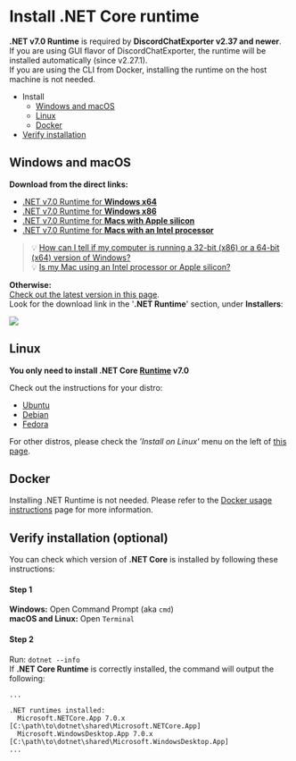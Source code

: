 # Install .NET Core runtime

**.NET v7.0 Runtime** is required by **DiscordChatExporter v2.37 and newer**.  
If you are using GUI flavor of DiscordChatExporter, the runtime will be installed automatically (since v2.27.1).  
If you are using the CLI from Docker, installing the runtime on the host machine is not needed.

* Install
  * [Windows and macOS](#windows-and-macos)
  * [Linux](#linux)
  * [Docker](#docker)
* [Verify installation](#Verify-installation-optional)

## Windows and macOS

**Download from the direct links:**
  * [.NET v7.0 Runtime for **Windows x64**](https://dotnet.microsoft.com/download/dotnet/thank-you/runtime-desktop-7.0.1-windows-x64-installer)
  * [.NET v7.0 Runtime for **Windows x86**](https://dotnet.microsoft.com/download/dotnet/thank-you/runtime-desktop-7.0.1-windows-x86-installer)
  * [.NET v7.0 Runtime for **Macs with Apple silicon**](https://dotnet.microsoft.com/download/dotnet/thank-you/runtime-7.0.1-macos-arm64-installer)
  * [.NET v7.0 Runtime for **Macs with an Intel processor**](https://dotnet.microsoft.com/download/dotnet/thank-you/runtime-7.0.1-macos-x64-installer)


> 💡 [How can I tell if my computer is running a 32-bit (x86) or a 64-bit (x64) version of Windows?](https://support.microsoft.com/help/15056/windows-32-64-bit-faq)  
💡 [Is my Mac using an Intel processor or Apple silicon?](https://support.apple.com/HT211814)

**Otherwise:**  
[Check out the latest version in this page](https://dotnet.microsoft.com/download/dotnet/7.0).  
Look for the download link in the '**.NET Runtime**' section, under **Installers**:  

[![](https://i.imgur.com/t3PB3NC.png)](https://dotnet.microsoft.com/download/dotnet/7.0)

## Linux

**You only need to install .NET Core <u>Runtime</u> v7.0**

Check out the instructions for your distro:
* [Ubuntu](https://docs.microsoft.com/dotnet/core/install/linux-ubuntu#supported-distributions)
* [Debian](https://docs.microsoft.com/dotnet/core/install/linux-debian#supported-distributions)
* [Fedora](https://docs.microsoft.com/dotnet/core/install/linux-fedora#supported-distributions)

For other distros, please check the _'Install on Linux'_ menu on the left of [this page](https://docs.microsoft.com/dotnet/core/install/linux).

## Docker
Installing .NET Runtime is not needed. Please refer to the [Docker usage instructions](https://github.com/Tyrrrz/DiscordChatExporter/blob/master/.docs/Linux-usage-instructions.md) page for more information.

  

## Verify installation (optional)

You can check which version of **.NET Core** is installed by following these instructions:
#### Step 1
**Windows:** Open Command Prompt (aka `cmd`)  
**macOS and Linux:** Open `Terminal`
#### Step 2
Run: `dotnet --info`  
If **.NET Core Runtime** is correctly installed, the command will output the following:

```
...

.NET runtimes installed:
  Microsoft.NETCore.App 7.0.x [C:\path\to\dotnet\shared\Microsoft.NETCore.App]
  Microsoft.WindowsDesktop.App 7.0.x [C:\path\to\dotnet\shared\Microsoft.WindowsDesktop.App]
...
```